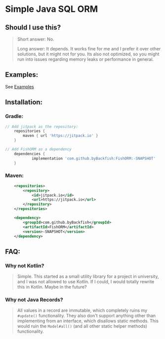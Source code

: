 # Simple Java SQL ORM

## Should I use this? 
> Short answer: No.
>
> 
> Long answer: It depends. It works fine for me and I prefer it over other solutions, but it might not for you. Its also not optimized, so you might run into issues regarding memory leaks or performance in general.

## Examples:
See [Examples](https://github.com/byBackfish/FishORM/tree/main/src/main/java/example)

## Installation:

### Gradle:
```gradle
// Add jitpack as the repository:
	repositories {
		maven { url 'https://jitpack.io' }
	}

// Add FishORM as a dependency
	dependencies {
      		implementation 'com.github.byBackfish:FishORM:-SNAPSHOT'
	}
```

### Maven:

```xml
	<repositories>
		<repository>
		    <id>jitpack.io</id>
		    <url>https://jitpack.io</url>
		</repository>
	</repositories>

	<dependency>
	    <groupId>com.github.byBackfish</groupId>
	    <artifactId>FishORM</artifactId>
	    <version>-SNAPSHOT</version>
	</dependency>
```


## FAQ:
### Why not Kotlin?
> Simple. This started as a small utility library for a project in university, and I was not allowed to use Kotlin. If I could, I would totally rewrite this in Kotlin. Maybe in the future?

### Why not Java Records?
> All values in a record are immutable, which completely ruins my `#update()` functionality. They also don't support anything other than implementing from an interface, which disallows static methods. This would ruin the `Model#all()` (and all other static helper methods) functionality.
